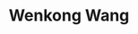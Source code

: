 ---
# Display name
title: Wenkong Wang

# Full Name (for SEO)
first_name: Wenkong
last_name: Wang

# Role/position
role: Affiliated Researcher

# Organizations/Affiliations
organizations:
  - name: CUHK
    url: ''

# Social/Academic Networking
social:
  - icon: envelope
    icon_pack: fas
    link: 'mailto:'

# Enter email to display Gravatar (if Gravatar enabled in Config)
email: ''

# Highlight the author in author lists? (true/false)
highlight_name: false

# Organizational groups that you belong to (for People widget)
user_groups:
  - Affiliated Researchers
---
